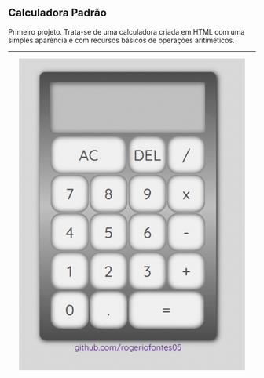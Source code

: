 Calculadora Padrão
---
Primeiro projeto. 
Trata-se de uma calculadora criada em HTML com uma simples aparência e com recursos básicos de operações aritiméticos.

---

<p align="center">
  <img width="460" src="video.gif"
</p>

